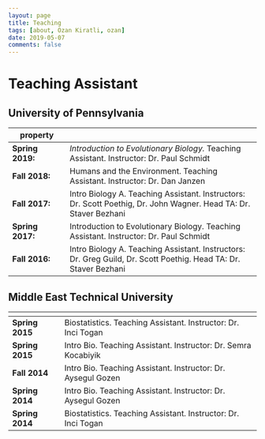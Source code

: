 ```yaml
---
layout: page
title: Teaching
tags: [about, Ozan Kiratli, ozan]
date: 2019-05-07
comments: false
---
```


# Teaching Assistant
## University of Pennsylvania

|  <div style="width: 100px">property</div> |    |
|----|----|
| **Spring 2019:** | _Introduction to Evolutionary Biology._ Teaching Assistant. Instructor: Dr. Paul Schmidt | 
| **Fall 2018:**   | Humans and the Environment. Teaching Assistant. Instructor: Dr. Dan  Janzen |
| **Fall 2017:** | Intro Biology A. Teaching Assistant. Instructors: Dr. Scott Poethig, Dr. John Wagner. Head TA: Dr. Staver Bezhani |
| **Spring 2017:** | Introduction to Evolutionary Biology. Teaching Assistant. Instructor: Dr. Paul Schmidt | 
| **Fall 2016:** |  Intro Biology A. Teaching Assistant. Instructors: Dr. Greg Guild, Dr. Scott Poethig. Head TA: Dr. Staver Bezhani |

## Middle East Technical University

| <img width=100/> |    |
|----|----|
| **Spring 2015** | Biostatistics. Teaching Assistant. Instructor: Dr. Inci Togan |
| **Spring 2015** | Intro Bio. Teaching Assistant. Instructor: Dr. Semra Kocabiyik |
| **Fall 2014**   | Intro Bio. Teaching Assistant. Instructor: Dr. Aysegul Gozen |
| **Spring 2014** | Intro Bio. Teaching Assistant. Instructor: Dr. Aysegul Gozen |
| **Spring 2014** | Biostatistics. Teaching Assistant. Instructor: Dr. Inci Togan |





